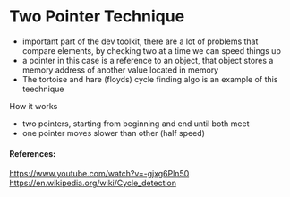 # Two Pointer Technique

- important part of the dev toolkit, there are a lot of problems that compare elements, by checking two at a time we can speed things up
- a pointer in this case is a reference to an object, that object stores a memory address of another value located in memory
- The tortoise and hare (floyds) cycle finding algo is an example of this teechnique

How it works
- two pointers, starting from beginning and end until both meet
- one pointer moves slower than other (half speed)

#### References:
https://www.youtube.com/watch?v=-gjxg6Pln50
https://en.wikipedia.org/wiki/Cycle_detection

